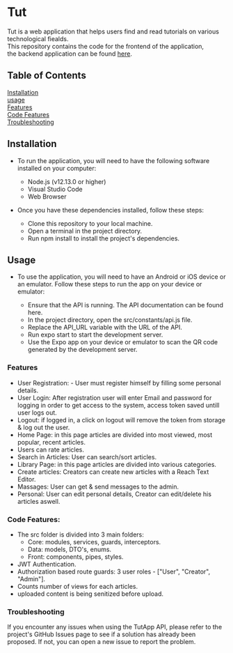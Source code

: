 # Tut

Tut is a web application that helps users find and read tutorials on various technological fiealds.<br> 
This repository contains the code for the frontend of the application,<br>
the backend application can be found <a href="https://github.com/yehonatan604/TutApp">here</a>.

## Table of Contents

[Installation](#installation) <br>
[usage](#usage) <br>
[Features](#features) <br>
[Code Features](#code-features) <br>
[Troubleshooting](#troubleshooting)

## Installation

- To run the application, you will need to have the following software installed on your computer:

  - Node.js (v12.13.0 or higher)
  - Visual Studio Code
  - Web Browser

- Once you have these dependencies installed, follow these steps:

  - Clone this repository to your local machine.
  - Open a terminal in the project directory.
  - Run npm install to install the project's dependencies.

## Usage

- To use the application, you will need to have an Android or iOS device or an emulator. Follow these steps to run the app on your device or emulator:

  - Ensure that the API is running. The API documentation can be found here.
  - In the project directory, open the src/constants/api.js file.
  - Replace the API_URL variable with the URL of the API.
  - Run expo start to start the development server.
  - Use the Expo app on your device or emulator to scan the QR code generated by the development server.

### Features

- User Registration: - User must register himself by filling some personal details.
- User Login: After registration user will enter Email and password for logging in order to get access to the system, access token saved untill user logs out.
- Logout: if logged in, a click on logout will remove the token from storage & log out the user.
- Home Page: in this page articles are divided into most viewed, most popular, recent articles.
- Users can rate articles.
- Search in Articles: User can search/sort articles.
- Library Page: in this page articles are divided into various categories.
- Create articles: Creators can create new articles with a Reach Text Editor.
- Massages: User can get & send messages to the admin.
- Personal: User can edit personal details, Creator can edit/delete his articles aswell.

### Code Features:

- The src folder is divided into 3 main folders:
  - Core: modules, services, guards, interceptors.
  - Data: models, DTO's, enums.
  - Front: components, pipes, styles.
- JWT Authentication.
- Authorization based route guards: 3 user roles - ["User", "Creator", "Admin"].
- Counts number of views for each articles.
- uploaded content is being senitized before upload.

### Troubleshooting
If you encounter any issues when using the TutApp API, please refer to the project's GitHub Issues page to see if a solution has already been proposed. If not, you can open a new issue to report the problem.
